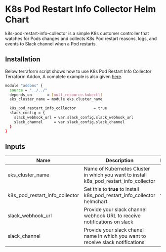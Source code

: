 # K8s Pod Restart Info Collector Helm Chart

<!-- BEGINNING OF PRE-COMMIT-TERRAFORM DOCS HOOK -->
k8s-pod-restart-info-collector is a simple K8s customer controller that watches for Pods changes and collects K8s Pod restart reasons, logs, and events to Slack channel when a Pod restarts.

## Installation
Below terraform script shows how to use K8s Pod Restart Info Collector Terraform Addon, A complete example is also given [here](https://github.com/clouddrove/terraform-helm-eks-addons/blob/master/_examples/complete/main.tf).
```bash
module "addons" {
  source = "../../"
  depends_on       = [null_resource.kubectl]
  eks_cluster_name = module.eks.cluster_name

  k8s_pod_restart_info_collector        = true
  slack_config = {
    slack_webhook_url = var.slack_config.slack_webhook_url
    slack_channel     = var.slack_config.slack_channel
  }
}
```


## Inputs

| Name | Description | Default | Required |
|------|-------------|---------|:--------:|
| eks_cluster_name | Name of Kubernetes Cluster in which you want to install k8s_pod_restart_info_collector |  | Yes |
| k8s_pod_restart_info_collector | Set this to **true** to install k8s_pod_restart_info_collector helmchart. | false | Yes |
| slack_webhook_url | Provide your slack channel webhook URL to receive notifications on slack |  | Yes
| slack_channel | Provide your slack chanel name in which you want to receive slack notifications |  | Yes


<!-- END OF PRE-COMMIT-TERRAFORM DOCS HOOK -->
